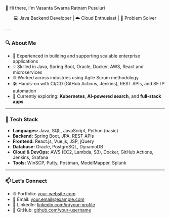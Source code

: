 </h2> 👋 Hi there, I'm Vasanta Swarna Ratnam Pusuluri </h2>
  <p align="center">
  💻 Java Backend Developer | ☁️ Cloud Enthusiast | 🚀 Problem Solver
</p>
---

### 🔍 About Me

- 💼 Experienced in building and supporting scalable enterprise applications
- 💡 Skilled in Java, Spring Boot, Oracle, Docker, AWS, React and microservices
- 🌐 Worked across industries using Agile Scrum methodology
- 🛠️ Hands-on with CI/CD (GitHub Actions, Jenkins), REST APIs, and SFTP automation
- 🌱 Currently exploring: **Kubernetes**, **AI-powered search**, and **full-stack apps**

---

### 🧰 Tech Stack

- **Languages:** Java, SQL, JavaScript, Python (basic)
- **Backend:** Spring Boot, JPA, REST APIs
- **Frontend:** React.js, Vue.js, JSP, jQuery
- **Database:** Oracle, PostgreSQL, DynamoDB
- **Cloud & DevOps:** AWS (EC2, Lambda, S3), Docker, GitHub Actions, Jenkins, Grafana
- **Tools:** WinSCP, Putty, Postman, ModelMapper, Splunk

---

### 📫 Let’s Connect

- 🌐 Portfolio: [your-website.com](https://your-website.com)
- 📧 Email: your.email@example.com
- 💼 LinkedIn: [linkedin.com/in/your-profile](https://linkedin.com/in/your-profile)
- 🔗 GitHub: [github.com/your-username](https://github.com/your-username)

